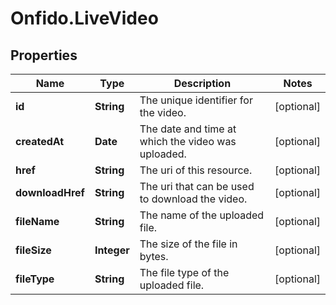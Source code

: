 # Onfido.LiveVideo

## Properties
Name | Type | Description | Notes
------------ | ------------- | ------------- | -------------
**id** | **String** | The unique identifier for the video. | [optional] 
**createdAt** | **Date** | The date and time at which the video was uploaded. | [optional] 
**href** | **String** | The uri of this resource. | [optional] 
**downloadHref** | **String** | The uri that can be used to download the video. | [optional] 
**fileName** | **String** | The name of the uploaded file. | [optional] 
**fileSize** | **Integer** | The size of the file in bytes. | [optional] 
**fileType** | **String** | The file type of the uploaded file. | [optional] 


